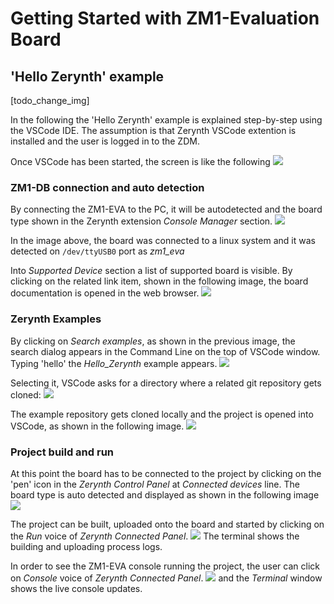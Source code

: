# Getting Started with ZM1-Evaluation Board

## 'Hello Zerynth' example
[todo_change_img]

In the following the 'Hello Zerynth' example is explained step-by-step using the VSCode IDE.
The assumption is that Zerynth VSCode extention is installed and the user is logged in to the ZDM.

Once VSCode has been started, the screen is like the following
![](img/01-vscode-startup.png)

### ZM1-DB connection and auto detection

By connecting the ZM1-EVA to the PC, it will be autodetected and the board type
shown in the Zerynth extension *Console Manager* section.
![](img/02-vscode-ZM1-DB-detected.png)

In the image above, the board was connected to a linux system and it was
detected on `/dev/ttyUSB0` port as *zm1_eva*

Into *Supported Device* section a list of supported board is visible. By clicking on the related link item, shown in the following image, the board documentation is opened in the web browser.
![](img/03-vscode-board-docs-link.png)

### Zerynth Examples

By clicking on *Search examples*, as shown in the previous image, the search dialog appears in the Command Line on the top of VSCode window.
Typing 'hello' the *Hello_Zerynth* example appears.
![](img/04-vscode-example-search.png)

Selecting it, VSCode asks for a directory where a related git repository gets cloned:
![](img/05-vscode-example-repo-clone.png)

The example repository gets cloned locally and the project is opened into VSCode, as shown in the following image.
![](img/06-vscode-connect-devide.png)

### Project build and run

At this point the board has to be connected to the project by clicking on the
'pen' icon in the *Zerynth Control Panel* at *Connected devices* line. The
board type is auto detected and displayed as shown in the following image
![](img/07-vscode-ZM1-DB-connected-to-project.png)

The project can be built, uploaded onto the board and started by clicking on the *Run* voice of *Zerynth Connected Panel*.
![](img/08-vscode-example-run.png)
The terminal shows the building and uploading process logs.

In order to see the ZM1-EVA console running the project, the user can click on *Console* voice of *Zerynth Connected Panel*.
![](img/09-vscode-example-running-console.png)
and the *Terminal* window shows the live console updates.
